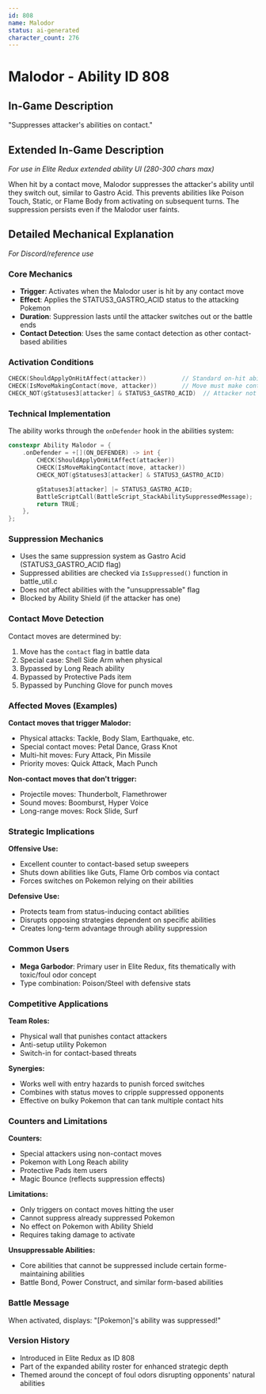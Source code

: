 ```yaml
---
id: 808
name: Malodor
status: ai-generated
character_count: 276
---
```


# Malodor - Ability ID 808

## In-Game Description
"Suppresses attacker's abilities on contact."

## Extended In-Game Description
*For use in Elite Redux extended ability UI (280-300 chars max)*

When hit by a contact move, Malodor suppresses the attacker's ability until they switch out, similar to Gastro Acid. This prevents abilities like Poison Touch, Static, or Flame Body from activating on subsequent turns. The suppression persists even if the Malodor user faints.

## Detailed Mechanical Explanation
*For Discord/reference use*

### Core Mechanics
- **Trigger**: Activates when the Malodor user is hit by any contact move
- **Effect**: Applies the STATUS3_GASTRO_ACID status to the attacking Pokemon
- **Duration**: Suppression lasts until the attacker switches out or the battle ends
- **Contact Detection**: Uses the same contact detection as other contact-based abilities

### Activation Conditions
```cpp
CHECK(ShouldApplyOnHitAffect(attacker))          // Standard on-hit ability check
CHECK(IsMoveMakingContact(move, attacker))       // Move must make contact
CHECK_NOT(gStatuses3[attacker] & STATUS3_GASTRO_ACID)  // Attacker not already suppressed
```

### Technical Implementation
The ability works through the `onDefender` hook in the abilities system:

```cpp
constexpr Ability Malodor = {
    .onDefender = +[](ON_DEFENDER) -> int {
        CHECK(ShouldApplyOnHitAffect(attacker))
        CHECK(IsMoveMakingContact(move, attacker))
        CHECK_NOT(gStatuses3[attacker] & STATUS3_GASTRO_ACID)

        gStatuses3[attacker] |= STATUS3_GASTRO_ACID;
        BattleScriptCall(BattleScript_StackAbilitySuppressedMessage);
        return TRUE;
    },
};
```

### Suppression Mechanics
- Uses the same suppression system as Gastro Acid (STATUS3_GASTRO_ACID flag)
- Suppressed abilities are checked via `IsSuppressed()` function in battle_util.c
- Does not affect abilities with the "unsuppressable" flag
- Blocked by Ability Shield (if the attacker has one)

### Contact Move Detection
Contact moves are determined by:
1. Move has the `contact` flag in battle data
2. Special case: Shell Side Arm when physical
3. Bypassed by Long Reach ability
4. Bypassed by Protective Pads item
5. Bypassed by Punching Glove for punch moves

### Affected Moves (Examples)
**Contact moves that trigger Malodor:**
- Physical attacks: Tackle, Body Slam, Earthquake, etc.
- Special contact moves: Petal Dance, Grass Knot
- Multi-hit moves: Fury Attack, Pin Missile
- Priority moves: Quick Attack, Mach Punch

**Non-contact moves that don't trigger:**
- Projectile moves: Thunderbolt, Flamethrower
- Sound moves: Boomburst, Hyper Voice
- Long-range moves: Rock Slide, Surf

### Strategic Implications
**Offensive Use:**
- Excellent counter to contact-based setup sweepers
- Shuts down abilities like Guts, Flame Orb combos via contact
- Forces switches on Pokemon relying on their abilities

**Defensive Use:**
- Protects team from status-inducing contact abilities
- Disrupts opposing strategies dependent on specific abilities
- Creates long-term advantage through ability suppression

### Common Users
- **Mega Garbodor**: Primary user in Elite Redux, fits thematically with toxic/foul odor concept
- Type combination: Poison/Steel with defensive stats

### Competitive Applications
**Team Roles:**
- Physical wall that punishes contact attackers
- Anti-setup utility Pokemon
- Switch-in for contact-based threats

**Synergies:**
- Works well with entry hazards to punish forced switches
- Combines with status moves to cripple suppressed opponents
- Effective on bulky Pokemon that can tank multiple contact hits

### Counters and Limitations
**Counters:**
- Special attackers using non-contact moves
- Pokemon with Long Reach ability
- Protective Pads item users
- Magic Bounce (reflects suppression effects)

**Limitations:**
- Only triggers on contact moves hitting the user
- Cannot suppress already suppressed Pokemon
- No effect on Pokemon with Ability Shield
- Requires taking damage to activate

**Unsuppressable Abilities:**
- Core abilities that cannot be suppressed include certain forme-maintaining abilities
- Battle Bond, Power Construct, and similar form-based abilities

### Battle Message
When activated, displays: "[Pokemon]'s ability was suppressed!"

### Version History
- Introduced in Elite Redux as ID 808
- Part of the expanded ability roster for enhanced strategic depth
- Themed around the concept of foul odors disrupting opponents' natural abilities